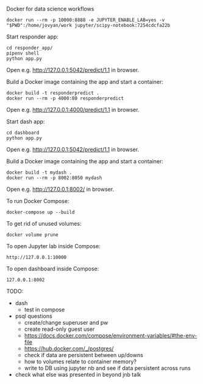 Docker for data science workflows

```
docker run --rm -p 10000:8888 -e JUPYTER_ENABLE_LAB=yes -v "$PWD":/home/jovyan/work jupyter/scipy-notebook:7254cdcfa22b
```

Start responder app:

```
cd responder_app/
pipenv shell
python app.py
```

Open e.g. http://127.0.0.1:5042/predict/1.1 in browser.

Build a Docker image containing the app and start a container:

```
docker build -t responderpredict .
docker run --rm -p 4000:80 responderpredict
```

Open e.g. http://127.0.0.1:4000/predict/1.1 in browser.

Start dash app:

```
cd dashboard
python app.py
```

Open e.g. http://127.0.0.1:5042/predict/1.1 in browser.

Build a Docker image containing the app and start a container:

```
docker build -t mydash .
docker run --rm -p 8002:8050 mydash
```

Open e.g. http://127.0.0.1:8002/ in browser.

To run Docker Compose:

```
docker-compose up --build
```

To get rid of unused volumes:

```
docker volume prune
```

To open Jupyter lab inside Compose:

```
http://127.0.0.1:10000
```

To open dashboard inside Compose:

```
127.0.0.1:8002
```

TODO:

- dash
  - test in compose
- psql questions
  - create/change superuser and pw
  - create read-only guest user
  - https://docs.docker.com/compose/environment-variables/#the-env-file
  - https://hub.docker.com/_/postgres/
  - check if data are persistent between up/downs
  - how to volumes relate to container memory?
  - write to DB using jupyter nb and see if data persistent across runs
- check what else was presented in beyond jnb talk
